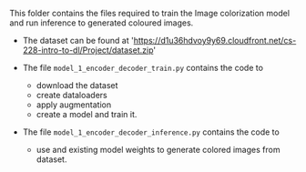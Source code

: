 This folder contains the files required to train the Image colorization model and run inference to generated coloured images.

- The dataset can be found at 'https://d1u36hdvoy9y69.cloudfront.net/cs-228-intro-to-dl/Project/dataset.zip'
- The file `model_1_encoder_decoder_train.py` contains the code to 
    - download the dataset
    - create dataloaders
    - apply augmentation
    - create a model and train it.

- The file `model_1_encoder_decoder_inference.py` contains the code to 
    - use and existing model weights to generate colored images from dataset.